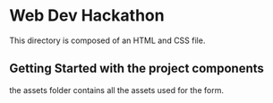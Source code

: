 # Web Dev Hackathon

This directory is composed of an HTML and CSS file. 

## Getting Started with the project components

the assets folder contains all the assets used for the form.

